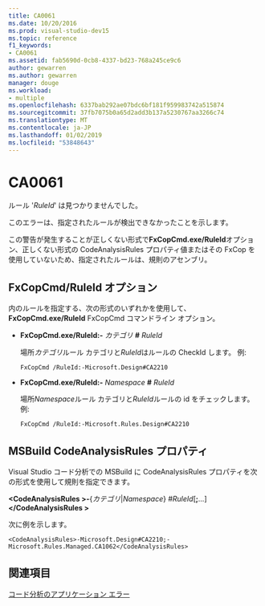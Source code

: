 ```yaml
---
title: CA0061
ms.date: 10/20/2016
ms.prod: visual-studio-dev15
ms.topic: reference
f1_keywords:
- CA0061
ms.assetid: fab5690d-0cb8-4337-bd23-768a245ce9c6
author: gewarren
ms.author: gewarren
manager: douge
ms.workload:
- multiple
ms.openlocfilehash: 6337bab292ae07bdc6bf181f959983742a515874
ms.sourcegitcommit: 37fb7075b0a65d2add3b137a5230767aa3266c74
ms.translationtype: MT
ms.contentlocale: ja-JP
ms.lasthandoff: 01/02/2019
ms.locfileid: "53848643"
---
```

# <a name="ca0061"></a>CA0061
ルール '*RuleId*' は見つかりませんでした。

 このエラーは、指定されたルールが検出できなかったことを示します。

 この警告が発生することが正しくない形式で**FxCopCmd.exe/RuleId**オプション、正しくない形式の CodeAnalysisRules プロパティ値またはその FxCop を使用していないため、指定されたルールは、規則のアセンブリ。

## <a name="fxcopcmd-ruleid-option"></a>FxCopCmd/RuleId オプション
 内のルールを指定する、次の形式のいずれかを使用して、 **FxCopCmd.exe/RuleId** FxCopCmd コマンドライン オプション。

- **FxCopCmd.exe/RuleId:-** *カテゴリ* **#** *RuleId*

     場所*カテゴリ*ルール カテゴリと*RuleId*はルールの CheckId します。 例:

    ```
    FxCopCmd /RuleId:-Microsoft.Design#CA2210
    ```

- **FxCopCmd.exe/RuleId:-** *Namespace* **#** *RuleId*

     場所*Namespace*ルール カテゴリと*RuleId*ルールの id をチェックします。 例:

    ```
    FxCopCmd /RuleId:-Microsoft.Rules.Design#CA2210
    ```

## <a name="msbuild-codeanalysisrules-property"></a>MSBuild CodeAnalysisRules プロパティ
 Visual Studio コード分析での MSBuild に CodeAnalysisRules プロパティを次の形式を使用して規則を指定できます。

 **\<CodeAnalysisRules >-**{*カテゴリ*&#124;*Namespace*} #*RuleId*[**;**...] **\</CodeAnalysisRules >**

 次に例を示します。

```
<CodeAnalysisRules>-Microsoft.Design#CA2210;-Microsoft.Rules.Managed.CA1062</CodeAnalysisRules>
```

## <a name="see-also"></a>関連項目
 [コード分析のアプリケーション エラー](../code-quality/code-analysis-application-errors.md)
